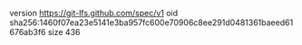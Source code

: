 version https://git-lfs.github.com/spec/v1
oid sha256:1460f07ea23e5141e3ba957fc600e70906c8ee291d0481361baeed61676ab3f6
size 436
